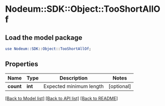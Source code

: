 # Nodeum::SDK::Object::TooShortAllOf

## Load the model package
```perl
use Nodeum::SDK::Object::TooShortAllOf;
```

## Properties
Name | Type | Description | Notes
------------ | ------------- | ------------- | -------------
**count** | **int** | Expected minimum length | [optional] 

[[Back to Model list]](../README.md#documentation-for-models) [[Back to API list]](../README.md#documentation-for-api-endpoints) [[Back to README]](../README.md)


